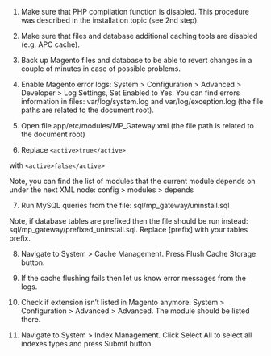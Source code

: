 1. Make sure that PHP compilation function is disabled. This procedure was described in the installation topic (see 2nd step).

2. Make sure that files and database additional caching tools are disabled (e.g. APC cache).

3. Back up Magento files and database to be able to revert changes in a couple of minutes in case of possible problems.

4. Enable Magento error logs: System > Configuration > Advanced > Developer > Log Settings, Set Enabled to Yes. You can find errors information in files: var/log/system.log and var/log/exception.log (the file paths are related to the document root).

5. Open file app/etc/modules/MP_Gateway.xml (the file path is related to the document root)

6. Replace
`<active>true</active>`

with
`<active>false</active>`

Note, you can find the list of modules that the current module depends on under the next XML node: config > modules > depends

7. Run MySQL queries from the file: sql/mp_gateway/uninstall.sql

Note, if database tables are prefixed then the file should be run instead: sql/mp_gateway/prefixed_uninstall.sql. Replace [prefix] with your tables prefix.

8. Navigate to System > Cache Management. Press Flush Cache Storage button.

9. If the cache flushing fails then let us know error messages from the logs.

10. Check if extension isn’t listed in Magento anymore: System > Configuration > Advanced > Advanced. The module should be listed there.

11. Navigate to System > Index Management. Click Select All to select all indexes types and press Submit button.